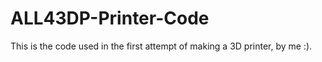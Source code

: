 # ALL43DP-Printer-Code
This is the code used in the first attempt of making a 3D printer, by me :).
